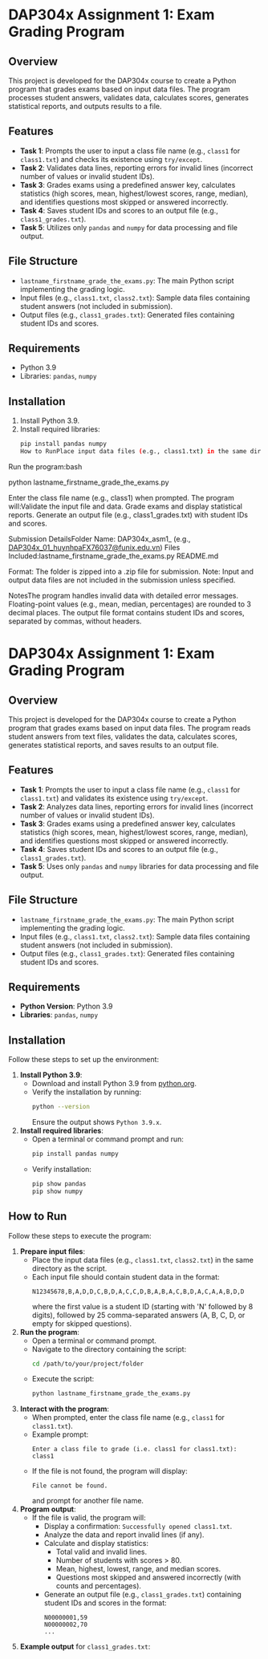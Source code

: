 # DAP304x Assignment 1: Exam Grading Program

## Overview
This project is developed for the DAP304x course to create a Python program that grades exams based on input data files. The program processes student answers, validates data, calculates scores, generates statistical reports, and outputs results to a file.

## Features
- **Task 1**: Prompts the user to input a class file name (e.g., `class1` for `class1.txt`) and checks its existence using `try/except`.
- **Task 2**: Validates data lines, reporting errors for invalid lines (incorrect number of values or invalid student IDs).
- **Task 3**: Grades exams using a predefined answer key, calculates statistics (high scores, mean, highest/lowest scores, range, median), and identifies questions most skipped or answered incorrectly.
- **Task 4**: Saves student IDs and scores to an output file (e.g., `class1_grades.txt`).
- **Task 5**: Utilizes only `pandas` and `numpy` for data processing and file output.

## File Structure
- `lastname_firstname_grade_the_exams.py`: The main Python script implementing the grading logic.
- Input files (e.g., `class1.txt`, `class2.txt`): Sample data files containing student answers (not included in submission).
- Output files (e.g., `class1_grades.txt`): Generated files containing student IDs and scores.

## Requirements
- Python 3.9
- Libraries: `pandas`, `numpy`

## Installation
1. Install Python 3.9.
2. Install required libraries:
   ```bash
   pip install pandas numpy
   How to RunPlace input data files (e.g., class1.txt) in the same directory as the script.
Run the program:bash

python lastname_firstname_grade_the_exams.py

Enter the class file name (e.g., class1) when prompted.
The program will:Validate the input file and data.
Grade exams and display statistical reports.
Generate an output file (e.g., class1_grades.txt) with student IDs and scores.

Submission DetailsFolder Name: DAP304x_asm1_<YourAccount> (e.g., DAP304x_01_huynhpaFX76037@funix.edu.vn)
Files Included:lastname_firstname_grade_the_exams.py
README.md

Format: The folder is zipped into a .zip file for submission.
Note: Input and output data files are not included in the submission unless specified.

NotesThe program handles invalid data with detailed error messages.
Floating-point values (e.g., mean, median, percentages) are rounded to 3 decimal places.
The output file format contains student IDs and scores, separated by commas, without headers.

# DAP304x Assignment 1: Exam Grading Program

## Overview
This project is developed for the DAP304x course to create a Python program that grades exams based on input data files. The program reads student answers from text files, validates the data, calculates scores, generates statistical reports, and saves results to an output file.

## Features
- **Task 1**: Prompts the user to input a class file name (e.g., `class1` for `class1.txt`) and validates its existence using `try/except`.
- **Task 2**: Analyzes data lines, reporting errors for invalid lines (incorrect number of values or invalid student IDs).
- **Task 3**: Grades exams using a predefined answer key, calculates statistics (high scores, mean, highest/lowest scores, range, median), and identifies questions most skipped or answered incorrectly.
- **Task 4**: Saves student IDs and scores to an output file (e.g., `class1_grades.txt`).
- **Task 5**: Uses only `pandas` and `numpy` libraries for data processing and file output.

## File Structure
- `lastname_firstname_grade_the_exams.py`: The main Python script implementing the grading logic.
- Input files (e.g., `class1.txt`, `class2.txt`): Sample data files containing student answers (not included in submission).
- Output files (e.g., `class1_grades.txt`): Generated files containing student IDs and scores.

## Requirements
- **Python Version**: Python 3.9
- **Libraries**: `pandas`, `numpy`

## Installation
Follow these steps to set up the environment:
1. **Install Python 3.9**:
   - Download and install Python 3.9 from [python.org](https://www.python.org/downloads/release/python-390/).
   - Verify the installation by running:
     ```bash
     python --version
     ```
     Ensure the output shows `Python 3.9.x`.
2. **Install required libraries**:
   - Open a terminal or command prompt and run:
     ```bash
     pip install pandas numpy
     ```
   - Verify installation:
     ```bash
     pip show pandas
     pip show numpy
     ```

## How to Run
Follow these steps to execute the program:
1. **Prepare input files**:
   - Place the input data files (e.g., `class1.txt`, `class2.txt`) in the same directory as the script.
   - Each input file should contain student data in the format:
     ```
     N12345678,B,A,D,D,C,B,D,A,C,C,D,B,A,B,A,C,B,D,A,C,A,A,B,D,D
     ```
     where the first value is a student ID (starting with 'N' followed by 8 digits), followed by 25 comma-separated answers (A, B, C, D, or empty for skipped questions).
2. **Run the program**:
   - Open a terminal or command prompt.
   - Navigate to the directory containing the script:
     ```bash
     cd /path/to/your/project/folder
     ```
   - Execute the script:
     ```bash
     python lastname_firstname_grade_the_exams.py
     ```
3. **Interact with the program**:
   - When prompted, enter the class file name (e.g., `class1` for `class1.txt`).
   - Example prompt:
     ```
     Enter a class file to grade (i.e. class1 for class1.txt): class1
     ```
   - If the file is not found, the program will display:
     ```
     File cannot be found.
     ```
     and prompt for another file name.
4. **Program output**:
   - If the file is valid, the program will:
     - Display a confirmation: `Successfully opened class1.txt`.
     - Analyze the data and report invalid lines (if any).
     - Calculate and display statistics:
       - Total valid and invalid lines.
       - Number of students with scores > 80.
       - Mean, highest, lowest, range, and median scores.
       - Questions most skipped and answered incorrectly (with counts and percentages).
     - Generate an output file (e.g., `class1_grades.txt`) containing student IDs and scores in the format:
       ```
       N00000001,59
       N00000002,70
       ...
       ```
5. **Example output** for `class1_grades.txt`:



